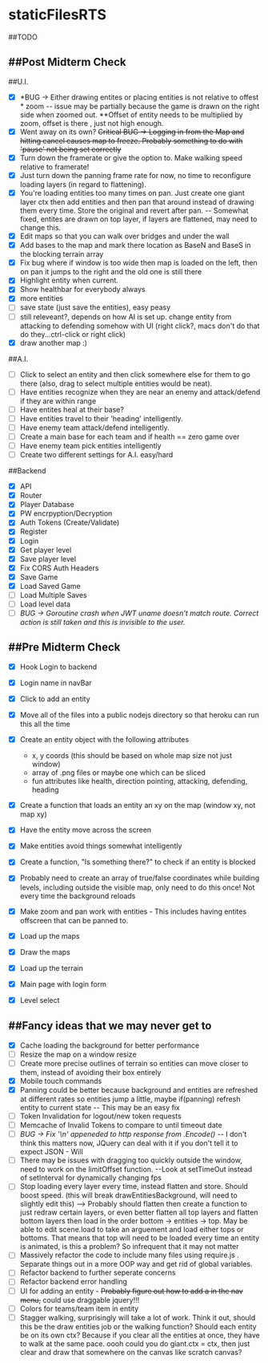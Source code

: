 # staticFilesRTS
##TODO

##Post Midterm Check
--------------------------------------------------------------------------------------------------------------------------------
##U.I.
- [x] *BUG -> Either drawing entites or placing entities is not relative to offest * zoom -- issue may be partially because the game is drawn on the right side when zoomed out.  **Offset of entity needs to be multiplied by zoom, offset is there , just not high enough.
- [x] Went away on its own? ~~Critical BUG -> Logging in from the Map and hitting cancel causes map to freeze.  Probably something to do with 'pause' not being set correctly~~
- [x] Turn down the framerate or give the option to.  Make walking speed relative to framerate! 
- [x] Just turn down the panning frame rate for now, no time to reconfigure loading layers (in regard to flattening).
- [x] You're loading entities too many times on pan.  Just create one giant layer ctx then add entities and then pan that around instead of drawing them every time.  Store the original and revert after pan. -- Somewhat fixed, entites are drawn on top layer, if layers are flattened, may need to change this.
- [x] Edit maps so that you can walk over bridges and under the wall
- [x] Add bases to the map and mark there location as BaseN and BaseS in the blocking terrain array
- [x] Fix bug where if window is too wide then map is loaded on the left, then on pan it jumps to the right and the old one is still there
- [x] Highlight entity when current.  
- [x] Show healthbar for everybody always
- [x] more entities
- [ ] save state (just save the entities), easy peasy
- [ ] still releveant?, depends on how AI is set up. change entity from attacking to defending somehow with UI (right click?, macs don't do that do they...ctrl-click or right click)
- [x] draw another map :)

##A.I.
- [ ] Click to select an entity and then click somewhere else for them to go there (also, drag to select multiple entities would be neat).
- [ ] Have entities recognize when they are near an enemy and attack/defend if they are within range
- [ ] Have entites heal at their base?
- [ ] Have entities travel to their 'heading' intelligently.
- [ ] Have enemy team attack/defend intelligently.  
- [ ] Create a main base for each team and if health == zero game over
- [ ] Have enemy team pick entities intelligently
- [ ] Create two different settings for A.I. easy/hard

##Backend
- [x] API
- [x] Router
- [x] Player Database
- [x] PW encrpyption/Decryption
- [x] Auth Tokens (Create/Validate)
- [x] Register
- [x] Login
- [x] Get  player level
- [x] Save player level
- [x] Fix CORS Auth Headers
- [x] Save Game
- [x] Load Saved Game
- [ ] Load Multiple Saves
- [ ] Load level data
- [ ] *BUG -> Goroutine crash when JWT uname doesn't match route. Correct action is still taken and this is invisible to the user.*

##Pre Midterm Check
--------------------------------------------------------------------------------------------------------------------------------
- [x] Hook Login to backend
- [x] Login name in navBar
- [x] Click to add an entity
- [x] Move all of the files into a public nodejs directory so that heroku can run this all the time
-  [x] Create an entity object with the following attributes
  * x, y coords (this should be based on whole map size not just window)
  * array of .png files or maybe one which can be sliced
  * fun attributes like health, direction pointing, attacking, defending, heading
- [x] Create a function that loads an entity an xy on the map (window xy, not map xy)
- [x] Have the entity move across the screen
- [x] Make entities avoid things somewhat intelligently
- [x] Create a function, "Is something there?" to check if an entity is blocked
 - [x] Probably need to create an array of true/false coordinates while building levels, including outside the visible map, only need to do this once! Not every time the background reloads
- [x] Make zoom and pan work with entities - This includes having entites offscreen that can be panned to.
- [x] Load up the maps
- [x] Draw the maps
- [x] Load up the terrain
- [x] Main page with login form
- [x] Level select


##Fancy ideas that we may never get to
--------------------------------------------------------------------------------------------------------------------------------
- [x] Cache loading the background for better performance
- [ ] Resize the map on a window resize
- [ ] Create more precise outlines of terrain so entities can move closer to them, instead of avoiding their box entirely
- [x] Mobile touch commands
- [x] Panning could be better because background and entities are refreshed at different rates so entities jump a little, maybe if(panning) refresh entity to current state -- This may be an easy fix
- [ ] Token Invalidation for logout/new token requests
- [ ] Memcache of Invalid Tokens to compare to until timeout date
- [ ] *BUG -> Fix '\n' appeneded to http response from .Encode()* -- I don't think this matters now, JQuery can deal with it if you don't tell it to expect JSON - Will
- [ ] There may be issues with dragging too quickly outside the window, need to work on the limitOffset function.  --Look at setTimeOut instead of setInterval for dynamically changing fps
- [ ] Stop loading every layer every time, instead flatten and store. Should boost speed.  (this will break drawEntitiesBackground, will need to slightly edit this) --> Probably should flatten then create a function to just redraw certain layers, or even better flatten all top layers and flatten bottom layers then load in the order bottom -> entities -> top.  May be able to edit scene.load to take an arguement and load either tops or bottoms.  That means that top will need to be loaded every time an entity is animated, is this a problem?  So infrequent that it may not matter
- [ ] Massively refactor the code to include many files using require.js .  Separate things out in a more OOP way and get rid of global variables.
- [ ] Refactor backend to further seperate concerns
- [ ] Refactor backend error handling
- [ ] UI for adding an entity - ~~Probably figure out how to add a <canvas> in the nav menu,~~ could use draggable jquery!!!
- [ ] Colors for teams/team item in entity
- [ ] Stagger walking, surprisingly will take a lot of work.  Think it out, should this be the draw entities job or the walking function?  Should each entity be on its own ctx?  Because if you clear all the entities at once, they have to walk at the same pace. oooh could you do giant.ctx = ctx, then just clear and draw that somewhere on the canvas like scratch canvas?
